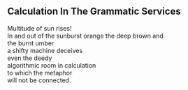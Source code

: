 Calculation In The Grammatic Services
-------------------------------------
Multitude of sun rises!  
In and out of the sunburst orange the deep brown and  
the burnt umber  
a shifty machine deceives  
even the deedy  
algorithmic room in calculation  
to which the metaphor  
will not be connected.  
